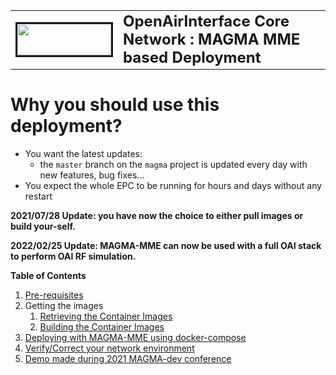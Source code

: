 <table style="border-collapse: collapse; border: none;">
  <tr style="border-collapse: collapse; border: none;">
    <td style="border-collapse: collapse; border: none;">
      <a href="http://www.openairinterface.org/">
         <img src="./images/oai_final_logo.png" alt="" border=3 height=50 width=150>
         </img>
      </a>
    </td>
    <td style="border-collapse: collapse; border: none; vertical-align: center;">
      <b><font size = "5">OpenAirInterface Core Network : MAGMA MME based Deployment</font></b>
    </td>
  </tr>
</table>

# Why you should use this deployment? #

-  You want the latest updates:
   - the `master` branch on the `magma` project is updated every day with new features, bug fixes...
-  You expect the whole EPC to be running for hours and days without any restart

**2021/07/28 Update: you have now the choice to either pull images or build your-self.**

**2022/02/25 Update: MAGMA-MME can now be used with a full OAI stack to perform OAI RF simulation.**

**Table of Contents**

1.  [Pre-requisites](./DEPLOY_PRE_REQUESITES_MAGMA.md)
2.  Getting the images
    1.  [Retrieving the Container Images](./RETRIEVE_OFFICIAL_IMAGES_MAGMA.md)
    2.  [Building the Container Images](./BUILD_IMAGES_MAGMA_MME.md)
3.  [Deploying with MAGMA-MME using docker-compose](../docker-compose/magma-mme-demo/README.md)
4.  [Verify/Correct your network environment](./CONFIGURE_NETWORKS_MAGMA.md)
5.  [Demo made during 2021 MAGMA-dev conference](./NSA_SUPPORT_OAI_RAN.md)

